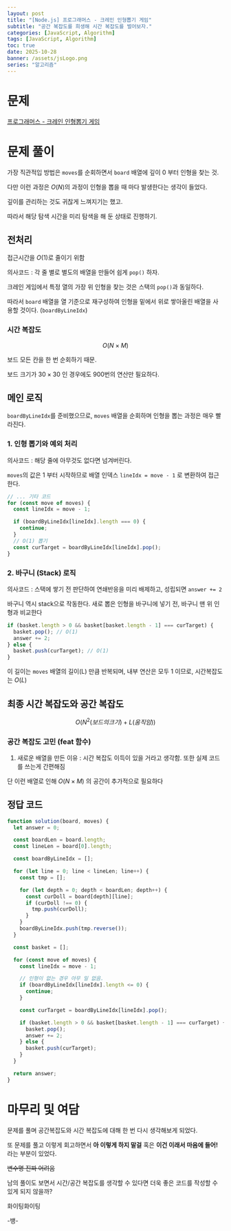 ```yaml
---
layout: post
title: "[Node.js] 프로그래머스 - 크레인 인형뽑기 게임"
subtitle: "공간 복잡도를 희생해 시간 복잡도를 벌어보자."
categories: [JavaScript, Algorithm]
tags: [JavaScript, Algorithm]
toc: true
date: 2025-10-28
banner: /assets/jsLogo.png
series: "알고리즘"
---
```


# 문제

[프로그래머스 - 크레인 인형뽑기 게임](https://school.programmers.co.kr/learn/courses/30/lessons/64061)

# 문제 풀이

가장 직관적입 방법은 `moves`를 순회하면서 `board` 배열에 깊이 0 부터 인형을 찾는 것.

다만 이런 과정은 $O(N)$의 과정이 인형을 뽑을 때 마다 발생한다는 생각이 들었다.

깊이를 관리하는 것도 귀찮게 느껴지기는 했고.

따라서 해당 탐색 시간을 미리 탐색을 해 둔 상태로 진행하기.

## 전처리

접근시간을 $O(1)$로 줄이기 위함

의사코드 : 각 줄 별로 별도의 배열을 만들어 쉽게 `pop()` 하자.

크레인 게임에서 특정 열의 가장 위 인형을 찾는 것은 스택의 `pop()`과 동일하다.

따라서 `board` 배열을 열 기준으로 재구성하여 인형을 밑에서 위로 쌓아올린 배열을 사용할 것이다. (`boardByLineIdx`)

### 시간 복잡도

$$O(N \times M)$$

보드 모든 칸을 한 번 순회하기 때문.

보드 크기가 $30 \times 30$ 인 경우에도 900번의 연산만 필요하다.

## 메인 로직

`boardByLineIdx`를 준비했으므로, `moves` 배열을 순회하며 인형을 뽑는 과정은 매우 빨라진다.

### 1. 인형 뽑기와 예외 처리

의사코드 : 해당 줄에 아무것도 없다면 넘겨버린다.

`moves`의 값은 1 부터 시작하므로 배열 인덱스 `lineIdx = move - 1` 로 변환하여 접근한다.

```js
// ... 기타 코드
for (const move of moves) {
  const lineIdx = move - 1;

  if (boardByLineIdx[lineIdx].length === 0) {
    continue;
  }
  // O(1) 뽑기
  const curTarget = boardByLineIdx[lineIdx].pop();
}
```

### 2. 바구니 (Stack) 로직

의사코드 : 스택에 쌓기 전 판단하여 연쇄반응을 미리 배제하고, 성립되면 `answer += 2`

바구니 역시 stack으로 작동한다. 새로 뽑은 인형을 바구니에 넣기 전, 바구니 맨 위 인형과 비교한다

```js
if (basket.length > 0 && basket[basket.length - 1] === curTarget) {
  basket.pop(); // O(1)
  answer += 2;
} else {
  basket.push(curTarget); // O(1)
}
```

이 길이는 `moves` 배열의 길이(L) 만큼 반복되며, 내부 연산은 모두 1 이므로, 시간복잡도는 $O(L)$

## 최종 시간 복잡도와 공간 복잡도

$$O(N^2 (보드의 크기) +  L (움직임))$$

### 공간 복잡도 고민 (feat 함수)

1. 새로운 배열을 만든 이유 : 시간 복잡도 이득이 있을 거라고 생각함. 또한 실제 코드를 쓰는게 간편해짐

단 이런 배열로 인해 $O(N \times M)$ 의 공간이 추가적으로 필요하다

## 정답 코드

```js
function solution(board, moves) {
  let answer = 0;

  const boardLen = board.length;
  const lineLen = board[0].length;

  const boardByLineIdx = [];

  for (let line = 0; line < lineLen; line++) {
    const tmp = [];

    for (let depth = 0; depth < boardLen; depth++) {
      const curDoll = board[depth][line];
      if (curDoll !== 0) {
        tmp.push(curDoll);
      }
    }
    boardByLineIdx.push(tmp.reverse());
  }

  const basket = [];

  for (const move of moves) {
    const lineIdx = move - 1;

    // 인형이 없는 경우 아무 일 없음.
    if (boardByLineIdx[lineIdx].length <= 0) {
      continue;
    }

    const curTarget = boardByLineIdx[lineIdx].pop();

    if (basket.length > 0 && basket[basket.length - 1] === curTarget) {
      basket.pop();
      answer += 2;
    } else {
      basket.push(curTarget);
    }
  }

  return answer;
}
```

# 마무리 및 여담

문제를 풀며 공간복잡도와 시간 복잡도에 대해 한 번 다시 생각해보게 되었다.

또 문제를 풀고 이렇게 회고하면서 **아 이렇게 하지 말걸** 혹은 **이건 이래서 마음에 들어!** 라는 부분이 있었다.

~~변수명 진짜 어려움~~

남의 풀이도 보면서 시간/공간 복잡도를 생각할 수 있다면 더욱 좋은 코드를 작성할 수 있게 되지 않을까?

화이팅화이팅

-뱅-
